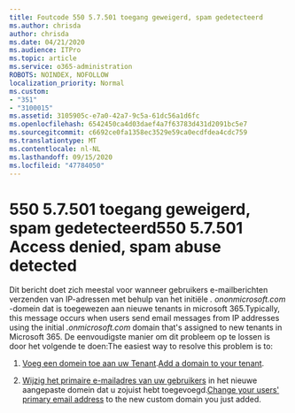 ```yaml
---
title: Foutcode 550 5.7.501 toegang geweigerd, spam gedetecteerd
ms.author: chrisda
author: chrisda
ms.date: 04/21/2020
ms.audience: ITPro
ms.topic: article
ms.service: o365-administration
ROBOTS: NOINDEX, NOFOLLOW
localization_priority: Normal
ms.custom:
- "351"
- "3100015"
ms.assetid: 3105905c-e7a0-42a7-9c5a-61dc56a1d6fc
ms.openlocfilehash: 6542450ca4d03daef4a7f63783d431d2091bc5e7
ms.sourcegitcommit: c6692ce0fa1358ec3529e59ca0ecdfdea4cdc759
ms.translationtype: MT
ms.contentlocale: nl-NL
ms.lasthandoff: 09/15/2020
ms.locfileid: "47784050"
---
```

# <a name="550-57501-access-denied-spam-abuse-detected"></a><span data-ttu-id="8f002-102">550 5.7.501 toegang geweigerd, spam gedetecteerd</span><span class="sxs-lookup"><span data-stu-id="8f002-102">550 5.7.501 Access denied, spam abuse detected</span></span>

<span data-ttu-id="8f002-103">Dit bericht doet zich meestal voor wanneer gebruikers e-mailberichten verzenden van IP-adressen met behulp van het initiële *. ononmicrosoft.com* -domein dat is toegewezen aan nieuwe tenants in microsoft 365.</span><span class="sxs-lookup"><span data-stu-id="8f002-103">Typically, this message occurs when users send email messages from IP addresses using the initial *.onmicrosoft.com* domain that's assigned to new tenants in Microsoft 365.</span></span> <span data-ttu-id="8f002-104">De eenvoudigste manier om dit probleem op te lossen is door het volgende te doen:</span><span class="sxs-lookup"><span data-stu-id="8f002-104">The easiest way to resolve this problem is to:</span></span>

1. <span data-ttu-id="8f002-105">[Voeg een domein toe aan uw Tenant](https://docs.microsoft.com/microsoft-365/admin/setup/add-domain).</span><span class="sxs-lookup"><span data-stu-id="8f002-105">[Add a domain to your tenant](https://docs.microsoft.com/microsoft-365/admin/setup/add-domain).</span></span>

2. <span data-ttu-id="8f002-106">[Wijzig het primaire e-mailadres van uw gebruikers](https://docs.microsoft.com/microsoft-365/admin/add-users/change-a-user-name-and-email-address) in het nieuwe aangepaste domein dat u zojuist hebt toegevoegd.</span><span class="sxs-lookup"><span data-stu-id="8f002-106">[Change your users' primary email address](https://docs.microsoft.com/microsoft-365/admin/add-users/change-a-user-name-and-email-address) to the new custom domain you just added.</span></span>
